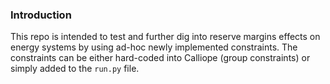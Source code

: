 ### Introduction ###

This repo is intended to test and further dig into reserve margins effects on energy systems by using ad-hoc newly implemented constraints.
The constraints can be either hard-coded into Calliope (group constraints) or simply added to the `run.py` file.

